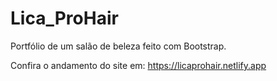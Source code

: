 # Lica_ProHair
Portfólio de um salão de beleza feito com Bootstrap.

Confira o andamento do site em: https://licaprohair.netlify.app
